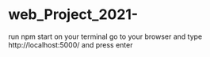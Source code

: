 # web_Project_2021-

run npm start on your terminal
go to your browser and type http://localhost:5000/ and press enter
